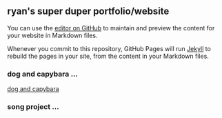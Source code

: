 ## ryan's super duper portfolio/website

You can use the [editor on GitHub](https://github.com/malcolmmakkonen/malcolmmakkonen.github.io/edit/main/README.md) to maintain and preview the content for your website in Markdown files.

Whenever you commit to this repository, GitHub Pages will run [Jekyll](https://jekyllrb.com/) to rebuild the pages in your site, from the content in your Markdown files.

### dog and capybara ... 
[dog and capybara](https://www.youtube.com/watch?v=SCwcJsBYL3o)

### song project ... 
